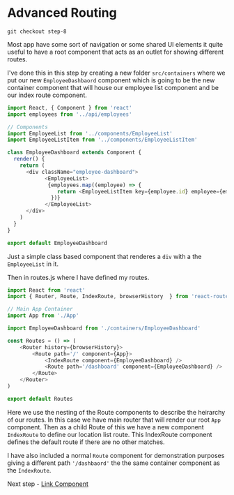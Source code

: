 # Advanced Routing

```
git checkout step-8
```

Most app have some sort of navigation or some shared UI elements it quite useful to have a root component that acts as an outlet for showing 
different routes.

I've done this in this step by creating a new folder `src/containers` where we put our new `EmployeeDashbaord`
component which is going to be the new container component that will house our employee list component and be
our index route component.

``` javascript
import React, { Component } from 'react'
import employees from '../api/employees'

// Components
import EmployeeList from '../components/EmployeeList'
import EmployeeListItem from '../components/EmployeeListItem'

class EmployeeDashboard extends Component {
  render() {
    return (
      <div className="employee-dashboard">
            <EmployeeList>
             {employees.map((employee) => {
                return <EmployeeListItem key={employee.id} employee={employee} />
              })}
            </EmployeeList>
      </div>
    )
  }
}

export default EmployeeDashboard

```
Just a simple class based component that renderes a `div` with a the `EmployeeList` in it.

Then in routes.js where I have defined my routes.

``` javascript
import React from 'react'
import { Router, Route, IndexRoute, browserHistory  } from 'react-router'

// Main App Container
import App from './App'

import EmployeeDashboard from './containers/EmployeeDashboard'

const Routes = () => (
    <Router history={browserHistory}>
        <Route path='/' component={App}>
            <IndexRoute component={EmployeeDashboard} />
            <Route path='/dashboard' component={EmployeeDashboard} />
        </Route>
    </Router>
)

export default Routes
```

Here we use the nesting of the Route components to describe the heirarchy of our routes. In this case we have main router
that will render our root `App` component. Then as a child Route of this we have a new component `IndexRoute` to 
define our location list route. This IndexRoute component defines the default route if there are no other matches.

I have also included a normal `Route` component for demonstration purposes giving a different path `'/dashbaord'` the the same container component
as the `IndexRoute`.

Next step - [Link Component](09-Link-Component.md)